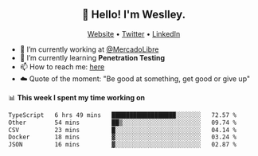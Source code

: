 <h2 align="center">👋 Hello! I'm Weslley.</h2>
<p align="center">
  <a href="http://weslleyneri.com.br">Website</a> •
  <a href="https://twitter.com/Weslley_Neri">Twitter</a> •
  <a href="https://www.linkedin.com/in/weslley-neri-3658908b">LinkedIn</a>
</p>


- 🔭 I’m currently working at [@MercadoLibre](https://github.com/mercadolibre)
- 🌱 I’m currently learning **Penetration Testing**
- 📫 How to reach me: [here](mailto:weslley39@gmail.com)
- ☁️ Quote of the moment: "Be good at something, get good or give up"

📊 **This week I spent my time working on**
<!--START_SECTION:waka-->

```txt
TypeScript   6 hrs 49 mins   ██████████████████░░░░░░░   72.57 %
Other        54 mins         ██▒░░░░░░░░░░░░░░░░░░░░░░   09.74 %
CSV          23 mins         █░░░░░░░░░░░░░░░░░░░░░░░░   04.14 %
Docker       18 mins         ▓░░░░░░░░░░░░░░░░░░░░░░░░   03.24 %
JSON         16 mins         ▓░░░░░░░░░░░░░░░░░░░░░░░░   02.87 %
```

<!--END_SECTION:waka-->

<!-- Inspired by https://github.com/gruselhaus/gruselhaus -->
